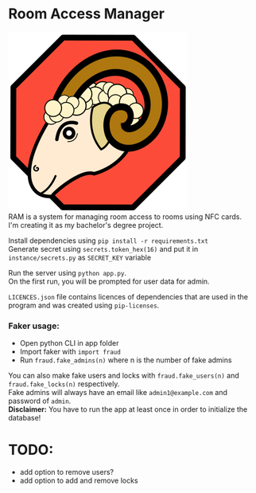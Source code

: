# Room Access Manager  
!["Project Icon"](https://raw.githubusercontent.com/nonelone/room_access_manager/master/static/icon.svg "Room Access Manager")  
RAM is a system for managing room access to rooms using NFC cards.  
I'm creating it as my bachelor's degree project.

Install dependencies using
`pip install -r requirements.txt`  
Generate secret using `secrets.token_hex(16)` and put it in `instance/secrets.py` as `SECRET_KEY` variable


Run the server using `python app.py`.  
On the first run, you will be prompted for user data for admin.  

`LICENCES.json` file contains licences of dependencies that are used in the program and was created using `pip-licenses`.


### Faker usage:
- Open python CLI in app folder  
- Import faker with `import fraud`
- Run `fraud.fake_admins(n)` where n is the number of fake admins  

You can also make fake users and locks with `fraud.fake_users(n)` and `fraud.fake_locks(n)` respectively.  
Fake admins will always have an email like `admin1@example.com` and password of `admin`.  
**Disclaimer:** You have to run the app at least once in order to initialize the database!


# TODO:
- add option to remove users?
- add option to add and remove locks